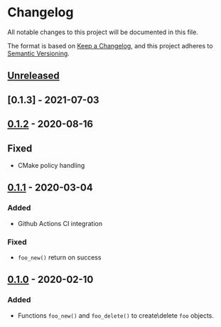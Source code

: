 # Changelog

All notable changes to this project will be documented in this file.

The format is based on [Keep a Changelog](https://keepachangelog.com/en/1.0.0/),
and this project adheres to [Semantic Versioning](https://semver.org/spec/v2.0.0.html).

## [Unreleased]

## [0.1.3] - 2021-07-03

## [0.1.2] - 2020-08-16

## Fixed

- CMake policy handling

## [0.1.1] - 2020-03-04

### Added

- Github Actions CI integration

### Fixed

- `foo_new()` return on success

## [0.1.0] - 2020-02-10

### Added

- Functions `foo_new()` and `foo_delete()` to create\delete `foo` objects.

[Unreleased]: https://github.com/evpobr/libfoo/compare/v0.1.3...HEAD
[0.1.2]: https://github.com/evpobr/libfoo/compare/v0.1.2...v0.1.3
[0.1.1]: https://github.com/evpobr/libfoo/compare/v0.1.1...v0.1.2
[0.1.1]: https://github.com/evpobr/libfoo/compare/v0.1.0...v0.1.1
[0.1.0]: https://github.com/evpobr/libfoo/releases/tag/v0.1.0
